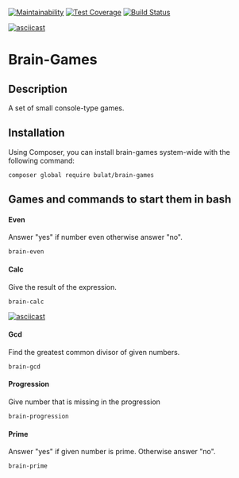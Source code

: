 [![Maintainability](https://api.codeclimate.com/v1/badges/a4a3ee6773c1653c412c/maintainability)](https://codeclimate.com/github/gitlabhq/gitlab-ci-runner/maintainability)
[![Test Coverage](https://api.codeclimate.com/v1/badges/a4a3ee6773c1653c412c/test_coverage)](https://codeclimate.com/github/gitlabhq/gitlab-ci-runner/test_coverage)
[![Build Status](https://travis-ci.org/BulatGL/project-lvl1-s470.svg?branch=master)](https://travis-ci.org/BulatGL/project-lvl1-s470)

[![asciicast](https://asciinema.org/a/3uKcTaHqo3vxWbukAPbZ2sCzj.svg)](https://asciinema.org/a/3uKcTaHqo3vxWbukAPbZ2sCzj)

# Brain-Games

## Description

A set of small console-type games.

## Installation

Using Composer, you can install brain-games system-wide with the following command:

```
composer global require bulat/brain-games
```
## Games and commands to start them in bash

#### Even

Answer "yes" if number even otherwise answer "no".
```
brain-even
```


#### Calc

Give the result of the expression.
```
brain-calc
```
[![asciicast](https://asciinema.org/a/moMqQnGM8PehPHmpt8eMYnbBq.svg)](https://asciinema.org/a/moMqQnGM8PehPHmpt8eMYnbBq)

#### Gcd

Find the greatest common divisor of given numbers.
```
brain-gcd
```
#### Progression

Give number that is missing in the progression
```
brain-progression
```
#### Prime

Answer "yes" if given number is prime. Otherwise answer "no".
```
brain-prime
```
